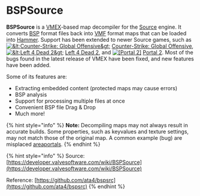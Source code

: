# BSPSource

 **BSPSource** is a [VMEX](vmex.md)-based map decompiler for the [Source](https://developer.valvesoftware.com/wiki/Source) engine. It converts [BSP](https://developer.valvesoftware.com/wiki/BSP) format files back into [VMF](https://developer.valvesoftware.com/wiki/VMF) format maps that can be loaded into [Hammer](https://developer.valvesoftware.com/wiki/Hammer). Support has been extended to newer Source games, such as [![&amp;lt;Counter-Strike: Global Offensive&amp;gt;](https://developer.valvesoftware.com/w/images/3/35/Csgo.png)](https://developer.valvesoftware.com/wiki/Counter-Strike:_Global_Offensive) [Counter-Strike: Global Offensive](https://developer.valvesoftware.com/wiki/Counter-Strike:_Global_Offensive), [![&amp;lt;Left 4 Dead 2&amp;gt;](https://developer.valvesoftware.com/w/images/9/93/L4D2-16px.png)](https://developer.valvesoftware.com/wiki/Left_4_Dead_2) [Left 4 Dead 2](https://developer.valvesoftware.com/wiki/Left_4_Dead_2), and [![\[Portal 2\]](https://developer.valvesoftware.com/w/images/7/77/Portal2-16px.png)](https://developer.valvesoftware.com/wiki/Portal_2) [Portal 2](https://developer.valvesoftware.com/wiki/Portal_2). Most of the bugs found in the latest release of VMEX have been fixed, and new features have been added.

Some of its features are:

* Extracting embedded content \(protected maps may cause errors\)
* BSP analysis
* Support for processing multiple files at once
* Convenient BSP file Drag & Drop
* Much more!

{% hint style="info" %}
 **Note:** Decompiling maps may not always result in accurate builds. Some properties, such as keyvalues and texture settings, may not match those of the original map. A common example \(bug\) are misplaced [areaportals](https://developer.valvesoftware.com/wiki/Areaportal).
{% endhint %}

{% hint style="info" %}
Source: [https://developer.valvesoftware.com/wiki/BSPSource](https://developer.valvesoftware.com/wiki/BSPSource)

Reference: [https://github.com/ata4/bspsrc](https://github.com/ata4/bspsrc)
{% endhint %}

